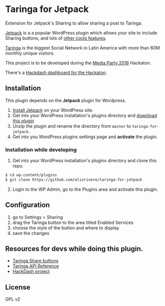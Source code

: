 # Taringa for Jetpack

Extension for Jetpack's Sharing to allow sharing a post to Taringa.

[Jetpack](https://jetpack.com) is a a popular WordPress plugin which allows your site to include Sharing buttons, and lots of [other cools features](https://jetpack.com/features/).

[Taringa](https://taringa.net) is the biggest Social Network in Latin America with more than 60M monthly unique visitors.

This project is to be developed during the [Media Party 2016](http://mediaparty.info/) Hackaton.

There's a [Hackdash dashboard for the Hackaton](https://hackdash.org/dashboards/mp16hack).

## Installation

This plugin depends on the **Jetpack** plugin for Wordpress.

1. [Install Jetpack](https://jetpack.com/install/) on your WordPress site.
1. Get into your WordPress installation's plugins directory and [download this plugin](https://github.com/eliorivero/taringa-for-jetpack/archive/master.zip)
2. Unzip the plugin and rename the directory from `master` to `taringa-for-jetpack`.
3. Get into you WordPress plugins settings page and **activate** the plugin.


### Installation while developing

1. Get into your WordPress installation's plugins directory and clone this repo.
```sh
$ cd wp-content/plugins
$ git clone https://github.com/eliorivero/taringa-for-jetpack
```
2. Login to the WP Admin, go to the Plugins area and activate this plugin.

## Configuration

1. go to Settings > Sharing
2. drag the Taringa button to the area titled Enabled Services
3. choose the style of the button and where to display
4. save the changes

## Resources for devs while doing this plugin.

* [Taringa Share buttons](http://www.taringa.net/widgets/compartir)
* [Taringa API Reference](http://api.taringa.net/docs/taringa/methods/home.html)
* [HackDash project](https://hackdash.org/projects/57c1a449d9284f016c047272)


## License

GPL v2

